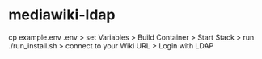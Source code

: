 # mediawiki-ldap

cp example.env .env > set Variables > Build Container > Start Stack > run ./run_install.sh > connect to your Wiki URL > Login with LDAP
